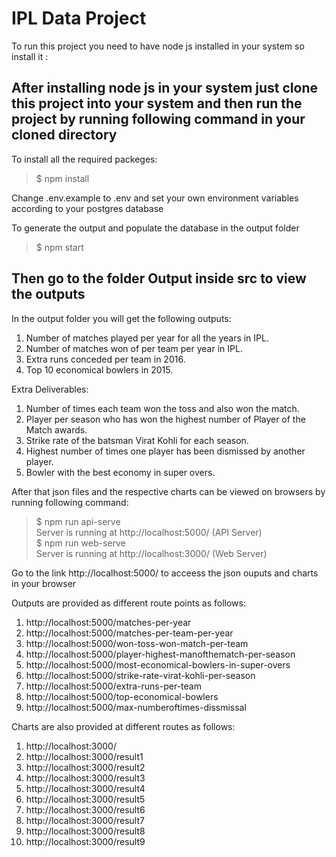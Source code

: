# IPL Data Project

To run this project you need to have node js installed in your system so install it :

## After installing node js in your system just clone this project into your system and then run the project by running following command in your cloned directory
To install all the required packeges:

> $ npm install

Change .env.example to .env and set your own environment variables according to your postgres database

To generate the output and populate the database in the output folder

> $ npm start

## Then go to the folder Output inside src to view the outputs

In the output folder you will get the following outputs:

1. Number of matches played per year for all the years in IPL.
2. Number of matches won of per team per year in IPL.
3. Extra runs conceded per team in 2016.
4. Top 10 economical bowlers in 2015.

Extra Deliverables:

1. Number of times each team won the toss and also won the match.
2. Player per season who has won the highest number of Player of the Match awards.
3. Strike rate of the batsman Virat Kohli for each season.
4. Highest number of times one player has been dismissed by another player.
5. Bowler with the best economy in super overs.

After that json files and the respective charts can be viewed on browsers by running following command:

> $ npm run api-serve\
> Server is running at http://localhost:5000/  (API Server)\
> $ npm run web-serve\
> Server is running at http://localhost:3000/  (Web Server)

Go to the link http://localhost:5000/ to acceess the json ouputs and charts in your browser

Outputs are provided as different route points as follows:
1. http://localhost:5000/matches-per-year
2. http://localhost:5000/matches-per-team-per-year
3. http://localhost:5000/won-toss-won-match-per-team
4. http://localhost:5000/player-highest-manofthematch-per-season
5. http://localhost:5000/most-economical-bowlers-in-super-overs
6. http://localhost:5000/strike-rate-virat-kohli-per-season
7. http://localhost:5000/extra-runs-per-team
8. http://localhost:5000/top-economical-bowlers
9. http://localhost:5000/max-numberoftimes-dissmissal

Charts are also provided at different routes as follows:
1. http://localhost:3000/
2. http://localhost:3000/result1
3. http://localhost:3000/result2
4. http://localhost:3000/result3
5. http://localhost:3000/result4
6. http://localhost:3000/result5
7. http://localhost:3000/result6
8. http://localhost:3000/result7
9. http://localhost:3000/result8
10. http://localhost:3000/result9

